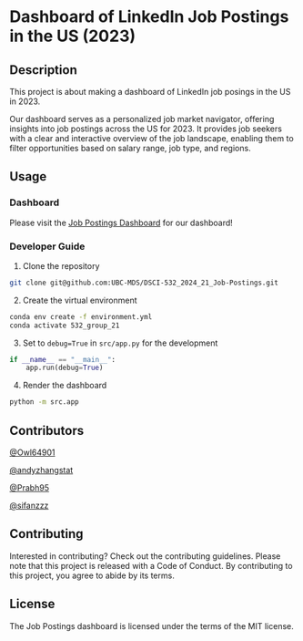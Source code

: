 # Dashboard of LinkedIn Job Postings in the US (2023)


## Description

This project is about making a dashboard of LinkedIn job posings in the US in 2023.

Our dashboard serves as a personalized job market navigator, offering insights into job postings across the US for 2023. It provides job seekers with a clear and interactive overview of the job landscape, enabling them to filter opportunities based on salary range, job type, and regions.

## Usage

### Dashboard

Please visit the [Job Postings Dashboard](https://dsci-532-2024-21-job-postings.onrender.com/) for our dashboard!


### Developer Guide

1. Clone the repository

```bash
git clone git@github.com:UBC-MDS/DSCI-532_2024_21_Job-Postings.git
```


2. Create the virtual environment

```bash
conda env create -f environment.yml
conda activate 532_group_21
```

3. Set to `debug=True` in `src/app.py` for the development

```python
if __name__ == "__main__":
    app.run(debug=True)
```

4. Render the dashboard

```bash
python -m src.app
```


## Contributors

[@Owl64901](https://github.com/Owl64901)

[@andyzhangstat](https://github.com/andyzhangstat)

[@Prabh95](https://github.com/Prabh95)

[@sifanzzz](https://github.com/sifanzzz)


## Contributing

Interested in contributing? Check out the contributing guidelines. Please note that this project is released with a Code of Conduct. By contributing to this project, you agree to abide by its terms.



## License
The Job Postings dashboard is licensed under the terms of the MIT license.

